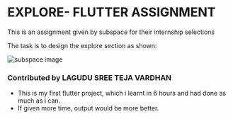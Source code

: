 # EXPLORE- FLUTTER ASSIGNMENT

This is an assignment given by subspace for their internship selections

The task is to design the explore section as shown: 

![subspace image](https://user-images.githubusercontent.com/87083485/195649311-b08a4612-d775-40e7-9d37-713cebb36446.png)

### Contributed by LAGUDU SREE TEJA VARDHAN
- This is my first flutter project, which i learnt in 6 hours and had done as much as i can. 
- If given more time, output would be more better.
